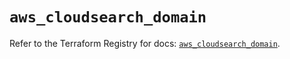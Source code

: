 # `aws_cloudsearch_domain`

Refer to the Terraform Registry for docs: [`aws_cloudsearch_domain`](https://registry.terraform.io/providers/hashicorp/aws/5.41.0/docs/resources/cloudsearch_domain).
